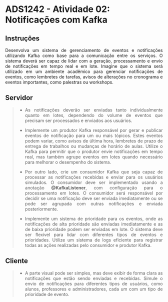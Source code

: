 # ADS1242 - Atividade 02: Notificações com Kafka

## Instruções
<p align="justify"> Desenvolva um sistema de gerenciamento de eventos e notificações utilizando Kafka como base para a comunicação entre os serviços. O sistema deverá ser capaz de lidar com a geração, processamento e envio de notificações em tempo real e em lote. Imagine que o sistema será utilizado em um ambiente acadêmico para gerenciar notificações de eventos, como lembretes de tarefas, avisos de alterações no cronograma e eventos importantes, como palestras ou workshops. </p>

## Servidor

> - <p align="justify"> As notificações deverão ser enviadas tanto individualmente quanto em lotes, dependendo do volume de eventos que precisam ser processados e enviados aos usuários. </p>
> - <p align="justify"> Implemente um produtor Kafka responsável por gerar e publicar eventos de notificação para um ou mais tópicos. Estes eventos podem variar, como avisos de última hora, lembretes de prazo de entrega de trabalhos ou mudanças de horário de aulas. Utilize o Kafka para permitir que o produtor envie notificações em tempo real, mas também agrupe eventos em lotes quando necessário para melhorar o desempenho do sistema. </p>
> - <p align="justify"> Por outro lado, crie um consumidor Kafka que seja capaz de processar as notificações recebidas e enviar para os usuários simulados. O consumidor deve ser implementado usando a anotação <strong>@KafkaListener</strong>, com configuração para o processamento em lotes. O consumidor será responsável por decidir se uma notificação deve ser enviada imediatamente ou se pode ser agrupada com outras notificações e enviada posteriormente. </p>
> - <p align="justify"> Implemente um sistema de prioridade para os eventos, onde as notificações de alta prioridade são enviadas imediatamente e as de baixa prioridade podem ser enviadas em lote. O sistema deve ser flexível para lidar com diferentes tipos de eventos e prioridades. Utilize um sistema de logs eficiente para registrar todas as ações realizadas pelo consumidor e produtor Kafka. </p>

## Cliente

> - <p align="justify"> A parte visual pode ser simples, mas deve exibir de forma clara as notificações que estão sendo enviadas e recebidas. Simule o envio de notificações para diferentes tipos de usuários, como alunos, professores e administradores, cada um com um tipo de prioridade de evento. </p>
